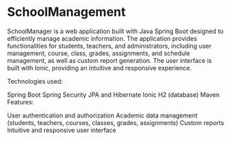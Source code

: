 # SchoolManagement
SchoolManager is a web application built with Java Spring Boot designed to efficiently manage academic information. The application provides functionalities for students, teachers, and administrators, including user management, course, class, grades, assignments, and schedule management, as well as custom report generation. The user interface is built with Ionic, providing an intuitive and responsive experience.

Technologies used:

Spring Boot
Spring Security
JPA and Hibernate
Ionic
H2 (database)
Maven
Features:

User authentication and authorization
Academic data management (students, teachers, courses, classes, grades, assignments)
Custom reports
Intuitive and responsive user interface